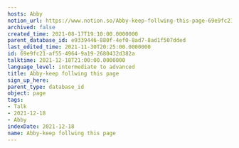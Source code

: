 ```yaml
---
hosts: Abby
notion_url: https://www.notion.so/Abby-keep-follwing-this-page-69e9fc21af5549649a192680432d382a
archived: false
created_time: 2021-08-17T19:10:00.0000000
parent_database_id: e9339446-880f-4ef0-8ad7-8ad1f507dded
last_edited_time: 2021-11-30T20:25:00.0000000
id: 69e9fc21-af55-4964-9a19-2680432d382a
talktime: 2021-12-18T21:00:00.0000000
language_level: intermediate to advanced
title: Abby-keep follwing this page
sign_up_here: 
parent_type: database_id
object: page
tags:
- Talk
- 2021-12-18
- Abby
indexDate: 2021-12-18
name: Abby-keep follwing this page
---
```






